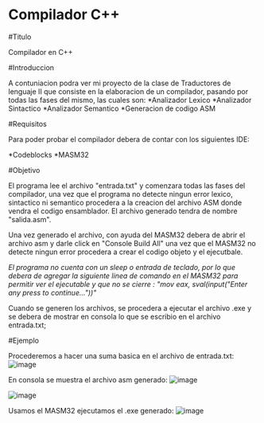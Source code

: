 # Compilador C++


#Titulo

Compilador en C++

#Introduccion

A contuniacion podra ver mi proyecto de la clase de Traductores de lenguaje II que consiste en la elaboracion de un compilador, pasando por todas las fases del mismo, las cuales son:
*Analizador Lexico
*Analizador Sintactico
*Analizador Semantico
*Generacion de codigo ASM

#Requisitos

Para poder probar el compilador debera de contar con los siguientes IDE:

*Codeblocks
*MASM32

#Objetivo

El programa lee el archivo "entrada.txt" y comenzara todas las fases del compilador, una vez que el programa no detecte ningun error lexico, sintactico ni semantico procedera a la creacion del archivo ASM donde vendra el codigo ensamblador. El archivo generado tendra de nombre "salida.asm".

Una vez generado el archivo, con ayuda del MASM32 debera de abrir el archivo asm y darle click en "Console Build All" una vez que el MASM32 no detecte ningun error procedera a crear el codigo objeto y el ejecutbale. 

*El programa no cuenta con un sleep o entrada de teclado, por lo que debera de agregar la siguiente linea de comando en el MASM32 para permitir ver el ejecutable y que no se cierre : "mov eax, sval(input("Enter any press to continue..."))"*

Cuando se generen los archivos, se procedera a ejecutar el archivo .exe y se debera de mostrar en consola lo que se escribio en el archivo entrada.txt;

#Ejemplo

Procederemos a hacer una suma basica en el archivo de entrada.txt:
![image](https://user-images.githubusercontent.com/97914817/169629929-6861111e-0102-472e-a087-164c542fe4b5.png)

En consola se muestra el archivo asm generado:
![image](https://user-images.githubusercontent.com/97914817/169629963-f505d9f3-8eea-4576-9ff5-d4387d083817.png)

![image](https://user-images.githubusercontent.com/97914817/169629967-2814d4c9-03be-4bfd-bb1b-010590addff5.png)

Usamos el MASM32 ejecutamos el .exe generado:
![image](https://user-images.githubusercontent.com/97914817/169630041-802187d6-93f6-40f9-b05d-493f16305af8.png)




